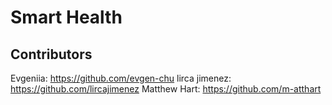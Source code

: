 # Smart Health


## Contributors
Evgeniia: https://github.com/evgen-chu
lirca jimenez: https://github.com/lircajimenez
Matthew Hart: https://github.com/m-atthart

